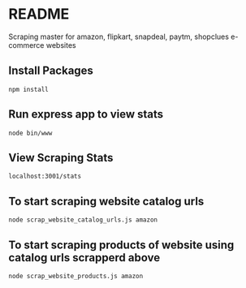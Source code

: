 # README #

Scraping master for amazon, flipkart, snapdeal, paytm, shopclues e-commerce websites

## Install Packages ##
```npm install```

## Run express app to view stats ##
```node bin/www```

## View Scraping Stats ##
```localhost:3001/stats```

## To start scraping website catalog urls  ##
```node scrap_website_catalog_urls.js amazon```

## To start scraping products of website using catalog urls scrapperd above  ##
```node scrap_website_products.js amazon```